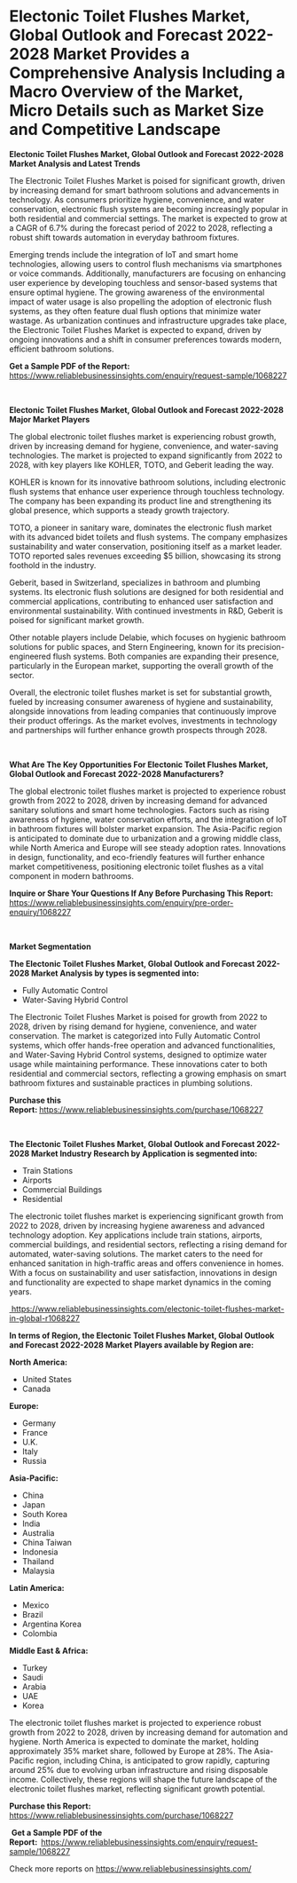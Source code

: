 <p><h1>Electonic Toilet Flushes Market, Global Outlook and Forecast 2022-2028 Market Provides a Comprehensive Analysis Including a Macro Overview of the Market, Micro Details such as Market Size and Competitive Landscape</h1></p><p><strong>Electonic Toilet Flushes Market, Global Outlook and Forecast 2022-2028 Market Analysis and Latest Trends</strong></p>
<p><p>The Electronic Toilet Flushes Market is poised for significant growth, driven by increasing demand for smart bathroom solutions and advancements in technology. As consumers prioritize hygiene, convenience, and water conservation, electronic flush systems are becoming increasingly popular in both residential and commercial settings. The market is expected to grow at a CAGR of 6.7% during the forecast period of 2022 to 2028, reflecting a robust shift towards automation in everyday bathroom fixtures.</p><p>Emerging trends include the integration of IoT and smart home technologies, allowing users to control flush mechanisms via smartphones or voice commands. Additionally, manufacturers are focusing on enhancing user experience by developing touchless and sensor-based systems that ensure optimal hygiene. The growing awareness of the environmental impact of water usage is also propelling the adoption of electronic flush systems, as they often feature dual flush options that minimize water wastage. As urbanization continues and infrastructure upgrades take place, the Electronic Toilet Flushes Market is expected to expand, driven by ongoing innovations and a shift in consumer preferences towards modern, efficient bathroom solutions.</p></p>
<p><strong>Get a Sample PDF of the Report:&nbsp;</strong> <a href="https://www.reliablebusinessinsights.com/enquiry/request-sample/1068227?utm_campaign=3077&utm_medium=2&utm_source=Github&utm_content=ia&utm_term=21032025&utm_id=electonic-toilet-flushes-market-global-outlook-and-forecast-2022-2028">https://www.reliablebusinessinsights.com/enquiry/request-sample/1068227</a></p>
<p>&nbsp;</p>
<p><strong>Electonic Toilet Flushes Market, Global Outlook and Forecast 2022-2028 Major Market Players</strong></p>
<p><p>The global electronic toilet flushes market is experiencing robust growth, driven by increasing demand for hygiene, convenience, and water-saving technologies. The market is projected to expand significantly from 2022 to 2028, with key players like KOHLER, TOTO, and Geberit leading the way.</p><p>KOHLER is known for its innovative bathroom solutions, including electronic flush systems that enhance user experience through touchless technology. The company has been expanding its product line and strengthening its global presence, which supports a steady growth trajectory. </p><p>TOTO, a pioneer in sanitary ware, dominates the electronic flush market with its advanced bidet toilets and flush systems. The company emphasizes sustainability and water conservation, positioning itself as a market leader. TOTO reported sales revenues exceeding $5 billion, showcasing its strong foothold in the industry.</p><p>Geberit, based in Switzerland, specializes in bathroom and plumbing systems. Its electronic flush solutions are designed for both residential and commercial applications, contributing to enhanced user satisfaction and environmental sustainability. With continued investments in R&D, Geberit is poised for significant market growth.</p><p>Other notable players include Delabie, which focuses on hygienic bathroom solutions for public spaces, and Stern Engineering, known for its precision-engineered flush systems. Both companies are expanding their presence, particularly in the European market, supporting the overall growth of the sector. </p><p>Overall, the electronic toilet flushes market is set for substantial growth, fueled by increasing consumer awareness of hygiene and sustainability, alongside innovations from leading companies that continuously improve their product offerings. As the market evolves, investments in technology and partnerships will further enhance growth prospects through 2028.</p></p>
<p>&nbsp;</p>
<p><strong>What Are The Key Opportunities For Electonic Toilet Flushes Market, Global Outlook and Forecast 2022-2028 Manufacturers?</strong></p>
<p><p>The global electronic toilet flushes market is projected to experience robust growth from 2022 to 2028, driven by increasing demand for advanced sanitary solutions and smart home technologies. Factors such as rising awareness of hygiene, water conservation efforts, and the integration of IoT in bathroom fixtures will bolster market expansion. The Asia-Pacific region is anticipated to dominate due to urbanization and a growing middle class, while North America and Europe will see steady adoption rates. Innovations in design, functionality, and eco-friendly features will further enhance market competitiveness, positioning electronic toilet flushes as a vital component in modern bathrooms.</p></p>
<p><strong>Inquire or Share Your Questions If Any Before Purchasing This Report:</strong> <a href="https://www.reliablebusinessinsights.com/enquiry/pre-order-enquiry/1068227?utm_campaign=3077&utm_medium=2&utm_source=Github&utm_content=ia&utm_term=21032025&utm_id=electonic-toilet-flushes-market-global-outlook-and-forecast-2022-2028">https://www.reliablebusinessinsights.com/enquiry/pre-order-enquiry/1068227</a></p>
<p>&nbsp;</p>
<p><strong>Market Segmentation</strong></p>
<p><strong>The Electonic Toilet Flushes Market, Global Outlook and Forecast 2022-2028 Market Analysis by types is segmented into:</strong></p>
<p><ul><li>Fully Automatic Control</li><li>Water-Saving Hybrid Control</li></ul></p>
<p><p>The Electronic Toilet Flushes Market is poised for growth from 2022 to 2028, driven by rising demand for hygiene, convenience, and water conservation. The market is categorized into Fully Automatic Control systems, which offer hands-free operation and advanced functionalities, and Water-Saving Hybrid Control systems, designed to optimize water usage while maintaining performance. These innovations cater to both residential and commercial sectors, reflecting a growing emphasis on smart bathroom fixtures and sustainable practices in plumbing solutions.</p></p>
<p><strong>Purchase this Report:&nbsp;</strong><a href="https://www.reliablebusinessinsights.com/purchase/1068227?utm_campaign=3077&utm_medium=2&utm_source=Github&utm_content=ia&utm_term=21032025&utm_id=electonic-toilet-flushes-market-global-outlook-and-forecast-2022-2028">https://www.reliablebusinessinsights.com/purchase/1068227</a></p>
<p>&nbsp;</p>
<p><strong>The Electonic Toilet Flushes Market, Global Outlook and Forecast 2022-2028 Market Industry Research by Application is segmented into:</strong></p>
<p><ul><li>Train Stations</li><li>Airports</li><li>Commercial Buildings</li><li>Residential</li></ul></p>
<p><p>The electronic toilet flushes market is experiencing significant growth from 2022 to 2028, driven by increasing hygiene awareness and advanced technology adoption. Key applications include train stations, airports, commercial buildings, and residential sectors, reflecting a rising demand for automated, water-saving solutions. The market caters to the need for enhanced sanitation in high-traffic areas and offers convenience in homes. With a focus on sustainability and user satisfaction, innovations in design and functionality are expected to shape market dynamics in the coming years.</p></p>
<p><a href="https://www.reliablebusinessinsights.com/electonic-toilet-flushes-market-in-global-r1068227?utm_campaign=3077&utm_medium=2&utm_source=Github&utm_content=ia&utm_term=21032025&utm_id=electonic-toilet-flushes-market-global-outlook-and-forecast-2022-2028">&nbsp;https://www.reliablebusinessinsights.com/electonic-toilet-flushes-market-in-global-r1068227</a></p>
<p><strong>In terms of Region, the Electonic Toilet Flushes Market, Global Outlook and Forecast 2022-2028 Market Players available by Region are:</strong></p>
<p>
    <p> <strong> North America: </strong>
        <ul>
            <li>United States</li>
            <li>Canada</li>
        </ul>
        </p> 
    <p> <strong> Europe: </strong>
        <ul>
            <li>Germany</li>
            <li>France</li>
            <li>U.K.</li>
            <li>Italy</li>
            <li>Russia</li>
        </ul>
        </p> 
    <p> <strong> Asia-Pacific: </strong>
        <ul>
            <li>China</li>
            <li>Japan</li>
            <li>South Korea</li>
            <li>India</li>
            <li>Australia</li>
            <li>China Taiwan</li>
            <li>Indonesia</li>
            <li>Thailand</li>
            <li>Malaysia</li>
        </ul>
        </p> 
    <p> <strong> Latin America: </strong>
        <ul>
            <li>Mexico</li>
            <li>Brazil</li>
            <li>Argentina Korea</li>
            <li>Colombia</li>
        </ul>
        </p> 
    <p> <strong> Middle East & Africa: </strong>
        <ul>
            <li>Turkey</li>
            <li>Saudi</li>
            <li>Arabia</li>
            <li>UAE</li>
            <li>Korea</li>
        </ul>
    </p>
    </p>
<p><p>The electronic toilet flushes market is projected to experience robust growth from 2022 to 2028, driven by increasing demand for automation and hygiene. North America is expected to dominate the market, holding approximately 35% market share, followed by Europe at 28%. The Asia-Pacific region, including China, is anticipated to grow rapidly, capturing around 25% due to evolving urban infrastructure and rising disposable income. Collectively, these regions will shape the future landscape of the electronic toilet flushes market, reflecting significant growth potential.</p></p>
<p><strong>Purchase this Report: </strong><a href="https://www.reliablebusinessinsights.com/purchase/1068227?utm_campaign=3077&utm_medium=2&utm_source=Github&utm_content=ia&utm_term=21032025&utm_id=electonic-toilet-flushes-market-global-outlook-and-forecast-2022-2028">https://www.reliablebusinessinsights.com/purchase/1068227</a></p>
<p>&nbsp;<strong>Get a Sample PDF of the Report:&nbsp;&nbsp;</strong><a href="https://www.reliablebusinessinsights.com/enquiry/request-sample/1068227?utm_campaign=3077&utm_medium=2&utm_source=Github&utm_content=ia&utm_term=21032025&utm_id=electonic-toilet-flushes-market-global-outlook-and-forecast-2022-2028">https://www.reliablebusinessinsights.com/enquiry/request-sample/1068227</a></p>
<p><strong></strong></p>
<p>Check more reports on <a href="https://www.reliablebusinessinsights.com/?utm_campaign=3077&utm_medium=2&utm_source=Github&utm_content=ia&utm_term=21032025&utm_id=electonic-toilet-flushes-market-global-outlook-and-forecast-2022-2028">https://www.reliablebusinessinsights.com/</a></p>